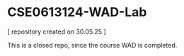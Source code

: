 # CSE0613124-WAD-Lab
[ repository created on 30.05.25 ]

This is a closed repo, since the course WAD is completed.


